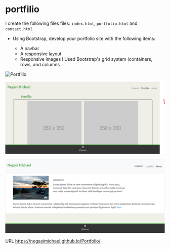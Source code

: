 # portfilio

I create the following files files: `index.html`, `portfolio.html` and `contact.html`.

* Using Bootstrap, develop your portfolio site with the following items:

   * A navbar
   * A responsive layout
   * Responsive images
   I Used Bootstrap's grid system (containers, rows, and columns

![Portfilio](screeshot1.png) 

![Portfilio](screenshot2.png) 

![Portfilio](screenshot3.png) 



URL https://negasimichael.github.io/Portfolio/
